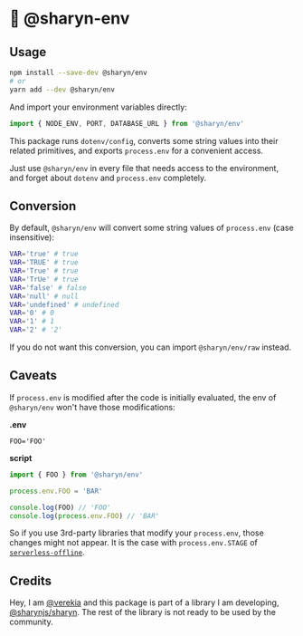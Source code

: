 # 🌹 @sharyn-env

## Usage

```bash
npm install --save-dev @sharyn/env
# or
yarn add --dev @sharyn/env
```

And import your environment variables directly:

```js
import { NODE_ENV, PORT, DATABASE_URL } from '@sharyn/env'
```

This package runs `dotenv/config`, converts some string values into their related primitives, and exports `process.env` for a convenient access.

Just use `@sharyn/env` in every file that needs access to the environment, and forget about `dotenv` and `process.env` completely.

## Conversion

By default, `@sharyn/env` will convert some string values of `process.env` (case insensitive):

```sh
VAR='true' # true
VAR='TRUE' # true
VAR='True' # true
VAR='TrUe' # true
VAR='false' # false
VAR='null' # null
VAR='undefined' # undefined
VAR='0' # 0
VAR='1' # 1
VAR='2' # '2'
```

If you do not want this conversion, you can import `@sharyn/env/raw` instead.

## Caveats

If `process.env` is modified after the code is initially evaluated, the env of `@sharyn/env` won't have those modifications:

**.env**

```.env
FOO='FOO'
```

**script**

```js
import { FOO } from '@sharyn/env'

process.env.FOO = 'BAR'

console.log(FOO) // 'FOO'
console.log(process.env.FOO) // 'BAR'
```

So if you use 3rd-party libraries that modify your `process.env`, those changes might not appear. It is the case with `process.env.STAGE` of [`serverless-offline`](https://github.com/dherault/serverless-offline).

## Credits

Hey, I am [@verekia](https://github.com/verekia) and this package is part of a library I am developing, [@sharynjs/sharyn](https://github.com/sharynjs/sharyn). The rest of the library is not ready to be used by the community.
